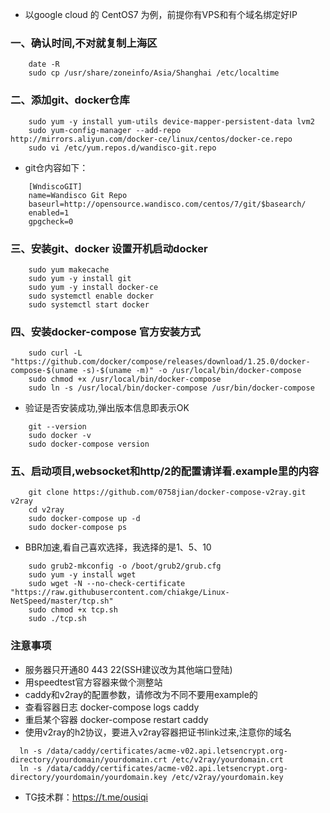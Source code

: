 ﻿- 以google cloud 的 CentOS7 为例，前提你有VPS和有个域名绑定好IP
### 一、确认时间,不对就复制上海区
```
    date -R
    sudo cp /usr/share/zoneinfo/Asia/Shanghai /etc/localtime    
```
### 二、添加git、docker仓库
```
    sudo yum -y install yum-utils device-mapper-persistent-data lvm2
    sudo yum-config-manager --add-repo http://mirrors.aliyun.com/docker-ce/linux/centos/docker-ce.repo
    sudo vi /etc/yum.repos.d/wandisco-git.repo
```    
- git仓内容如下：
```
    [WndiscoGIT]
    name=Wandisco Git Repo
    baseurl=http://opensource.wandisco.com/centos/7/git/$basearch/
    enabled=1
    gpgcheck=0
```
### 三、安装git、docker 设置开机启动docker
```
    sudo yum makecache
    sudo yum -y install git
    sudo yum -y install docker-ce
    sudo systemctl enable docker
    sudo systemctl start docker
```
### 四、安装docker-compose 官方安装方式
```
    sudo curl -L "https://github.com/docker/compose/releases/download/1.25.0/docker-compose-$(uname -s)-$(uname -m)" -o /usr/local/bin/docker-compose
    sudo chmod +x /usr/local/bin/docker-compose
    sudo ln -s /usr/local/bin/docker-compose /usr/bin/docker-compose
```
- 验证是否安装成功,弹出版本信息即表示OK
```
    git --version
    sudo docker -v
    sudo docker-compose version
```
### 五、启动项目,websocket和http/2的配置请详看.example里的内容
```
    git clone https://github.com/0758jian/docker-compose-v2ray.git v2ray
    cd v2ray
    sudo docker-compose up -d
    sudo docker-compose ps
```
- BBR加速,看自己喜欢选择，我选择的是1、5、10
```
    sudo grub2-mkconfig -o /boot/grub2/grub.cfg
    sudo yum -y install wget
    sudo wget -N --no-check-certificate "https://raw.githubusercontent.com/chiakge/Linux-NetSpeed/master/tcp.sh"
    sudo chmod +x tcp.sh
    sudo ./tcp.sh
```

### 注意事项
- 服务器只开通80 443 22(SSH建议改为其他端口登陆)
- 用speedtest官方容器来做个测整站
- caddy和v2ray的配置参数，请修改为不同不要用example的
- 查看容器日志 docker-compose logs caddy
- 重启某个容器 docker-compose restart caddy
- 使用v2ray的h2协议，要进入v2ray容器把证书link过来,注意你的域名
```
  ln -s /data/caddy/certificates/acme-v02.api.letsencrypt.org-directory/yourdomain/yourdomain.crt /etc/v2ray/yourdomain.crt
  ln -s /data/caddy/certificates/acme-v02.api.letsencrypt.org-directory/yourdomain/yourdomain.key /etc/v2ray/yourdomain.key
```

- TG技术群：https://t.me/ousiqi